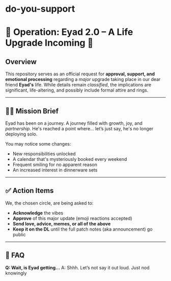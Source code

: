 # do-you-support

# 🎉 Operation: Eyad 2.0 – A Life Upgrade Incoming 🚀

## Overview

This repository serves as an official request for **approval, support, and emotional processing** regarding a *major*
upgrade taking place in our dear friend **Eyad's** life. While details remain *classified*, the implications are
significant, life-altering, and possibly include formal attire and rings.

---

## 🕵️‍♂️ Mission Brief

Eyad has been on a journey. A journey filled with growth, joy, and *partnership*. He's reached a point where... let’s
just say, he's no longer deploying solo.

You may notice some changes:

- New responsibilities unlocked
- A calendar that's mysteriously booked every weekend
- Frequent smiling for no apparent reason
- An increased interest in dinnerware sets

---

## ✅ Action Items

We, the chosen circle, are being asked to:

- **Acknowledge** the vibes
- **Approve** of this major update (emoji reactions accepted)
- **Send love, advice, memes, or all of the above**
- **Keep it on the DL** until the full patch notes (aka announcement) go public

---

## 🤔 FAQ

**Q: Wait, is Eyad getting...**
A: Shhh. Let’s not say it out loud. Just nod knowingly
